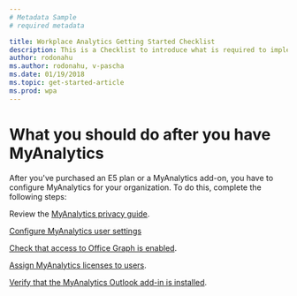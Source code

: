 ```yaml
---
# Metadata Sample
# required metadata

title: Workplace Analytics Getting Started Checklist
description: This is a Checklist to introduce what is required to implement Workplace Analytics for your Organization
author: rodonahu
ms.author: rodonahu, v-pascha
ms.date: 01/19/2018
ms.topic: get-started-article
ms.prod: wpa
---
```


# What you should do after you have MyAnalytics

After you've purchased an E5 plan or a MyAnalytics add-on, you have to configure MyAnalytics for your organization. To do this, complete the following steps:

Review the [MyAnalytics privacy guide](../Overview/Privacy-Guide.md).

[Configure MyAnalytics user settings](../Setup/Configure_MyA_User_Settings.md)

[Check that access to Office Graph is enabled](../Setup/Check_Office_Graph.md).

[Assign MyAnalytics licenses to users](../Setup/Assign_Licenses.md).

[Verify that the MyAnalytics Outlook add-in is installed](../Setup/Verify-Add-in.md).
